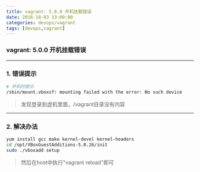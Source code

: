 ```yaml
---
title: vagrant: 5.0.0 开机挂载错误
date: 2016-10-03 13:09:00
categories: devops/vagrant
tags: [devops,vagrant]
---
```

### vagrant: 5.0.0 开机挂载错误

---

### 1. 错误提示
``` bash
# 开机时提示
/sbin/mount.vboxsf: mounting failed with the error: No such device
```
> 发现登录到虚机里面，/vagrant目录没有内容

---

### 2. 解决办法
``` bash
yum install gcc make kernel-devel kernel-headers
cd /opt/VBoxGuestAdditions-5.0.26/init
sudo ./vboxadd setup
```
> 然后在host中执行"vagrant reload"即可
